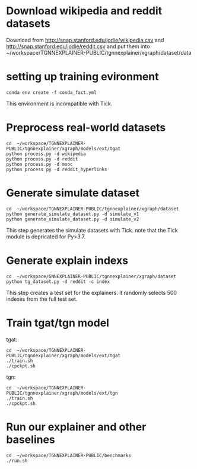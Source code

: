 # Download wikipedia and reddit datasets
Download from http://snap.stanford.edu/jodie/wikipedia.csv and http://snap.stanford.edu/jodie/reddit.csv and put them into ~/workspace/TGNNEXPLAINER-PUBLIC/tgnnexplainer/xgraph/dataset/data

# setting up training evironment
```
conda env create -f conda_fact.yml
```
This environment is incompatible with Tick.

# Preprocess real-world datasets
```
cd  ~/workspace/TGNNEXPLAINER-PUBLIC/tgnnexplainer/xgraph/models/ext/tgat
python process.py -d wikipedia
python process.py -d reddit
python process.py -d mooc
python process py -d reddit_hyperlinks

```

# Generate simulate dataset
```
cd  ~/workspace/TGNNEXPLAINER-PUBLIC/tgnnexplainer/xgraph/dataset
python generate_simulate_dataset.py -d simulate_v1
python generate_simulate_dataset.py -d simulate_v2
```
This step generates the simulate datasets with Tick. note that the Tick module is depricated for Py>3.7.


# Generate explain indexs
```
cd  ~/workspace/GNNEXPLAINER-PUBLIC/tgnnexplainer/xgraph/dataset
python tg_dataset.py -d reddit -c index
```
This step creates a test set for the explainers. it randomly selects 500 indexes from the full test set.

# Train tgat/tgn model
tgat:
```
cd  ~/workspace/TGNNEXPLAINER-PUBLIC/tgnnexplainer/xgraph/models/ext/tgat
./train.sh
./cpckpt.sh
```


tgn:
```
cd  ~/workspace/TGNNEXPLAINER-PUBLIC/tgnnexplainer/xgraph/models/ext/tgn
./train.sh
./cpckpt.sh
```

# Run our explainer and other  baselines
```
cd  ~/workspace/TGNNEXPLAINER-PUBLIC/benchmarks
./run.sh
``` 

